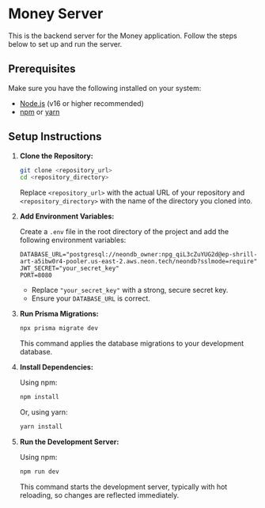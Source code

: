 # Money Server

This is the backend server for the Money application. Follow the steps below to set up and run the server.

## Prerequisites

Make sure you have the following installed on your system:

-   [Node.js](https://nodejs.org/) (v16 or higher recommended)
-   [npm](https://www.npmjs.com/) or [yarn](https://yarnpkg.com/)

## Setup Instructions

1.  **Clone the Repository:**

    ```bash
    git clone <repository_url>
    cd <repository_directory>
    ```

    Replace `<repository_url>` with the actual URL of your repository and `<repository_directory>` with the name of the directory you cloned into.

2.  **Add Environment Variables:**

    Create a `.env` file in the root directory of the project and add the following environment variables:

    ```plaintext
    DATABASE_URL="postgresql://neondb_owner:npg_qiL3cZuYUG2d@ep-shrill-art-a5ibw0r4-pooler.us-east-2.aws.neon.tech/neondb?sslmode=require"
    JWT_SECRET="your_secret_key"
    PORT=8080
    ```

    -   Replace `"your_secret_key"` with a strong, secure secret key.
    -   Ensure your `DATABASE_URL` is correct.

3.  **Run Prisma Migrations:**

    ```bash
    npx prisma migrate dev
    ```

    This command applies the database migrations to your development database.

4.  **Install Dependencies:**

    Using npm:

    ```bash
    npm install
    ```

    Or, using yarn:

    ```bash
    yarn install
    ```

5.  **Run the Development Server:**

    Using npm:

    ```bash
    npm run dev
    ```

    This command starts the development server, typically with hot reloading, so changes are reflected immediately.